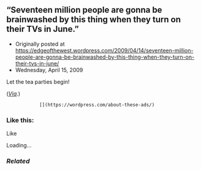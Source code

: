 ## “Seventeen million people are gonna be brainwashed by this thing when they turn on their TVs in June.”

 * Originally posted at https://edgeofthewest.wordpress.com/2009/04/14/seventeen-million-people-are-gonna-be-brainwashed-by-this-thing-when-they-turn-on-their-tvs-in-june/
 * Wednesday, April 15, 2009

Let the tea parties begin!


([_Via_](http://gradstudentmadness.blogspot.com/2009/04/jig-is-up.html).)

		

			

				[](https://wordpress.com/about-these-ads/)
				

					
				

			

		

### Like this:

Like

 
Loading...

[]()

### _Related_


